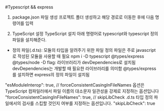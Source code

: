 #Typescript && express

1. package.json 파일 생성
   프로젝트 폴더 생성하고 해당 경로로 이동한 후에 다음 명령어를 입력

2. TypeScript 설정
   TypeScript 설치
   아래 명령어로 typescript와 typescript 정의 파일을 설치해준다.

- 정의 파일(.d.ts): 모듈의 타입을 알려주기 위한 파일
  정의 파일은 주로 javascript로 작성된 모듈을 사용할 때 필요
  npm i -D typescript @types/express @types/node
  -D flag: 라이브러리가 devDependencies로 설치됨
  devDependencies는 개발할 때 필요한 라이브러리를 의미함
  @types/express를 설치하면 express의 정의 파일이 설치됨

 "esModuleInterop": true,
    // forceConsistentCasingInFileNames 옵션은 TypeScript 컴파일러에서 파일 이름의 대소문자 일관성을 강제로 지정하는 옵션입니다
    "forceConsistentCasingInFileNames": true,
    // skipLibCheck .d.ts 타입 정의 파일에서의 검사를 스킵할 것인지 여부를 지정하는 옵션입니다.
    "skipLibCheck": true
